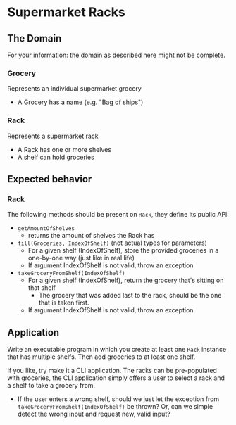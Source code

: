 ﻿# Supermarket Racks

## The Domain

For your information: the domain as described here might not be complete.

### Grocery
Represents an individual supermarket grocery
- A Grocery has a name (e.g. "Bag of ships")

### Rack
Represents a supermarket rack
- A Rack has one or more shelves
- A shelf can hold groceries

## Expected behavior

### Rack

The following methods should be present on `Rack`, they define its public API:
- `getAmountOfShelves`
  - returns the amount of shelves the Rack has
- `fill(Groceries, IndexOfShelf)` (not actual types for parameters)
  - For a given shelf (IndexOfShelf), store the provided groceries in a one-by-one way (just like in real life)
  - If argument IndexOfShelf is not valid, throw an exception
- `takeGroceryFromShelf(IndexOfShelf)`
  - For a given shelf (IndexOfShelf), return the grocery that's sitting on that shelf
    - The grocery that was added last to the rack, should be the one that is taken first.
  - If argument IndexOfShelf is not valid, throw an exception

## Application

Write an executable program in which you create at least one `Rack` instance that has multiple shelfs.
Then add groceries to at least one shelf.

If you like, try make it a CLI application. The racks can be pre-populated with groceries, 
the CLI application simply offers a user to select a rack and a shelf to take a grocery from.
- If the user enters a wrong shelf, should we just let the exception from `takeGroceryFromShelf(IndexOfShelf)` be thrown? Or, can we simple detect the wrong input and request new, valid input?





